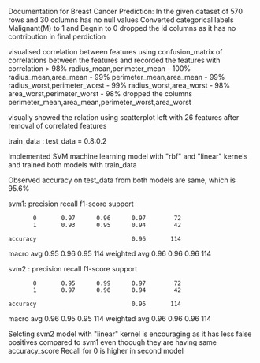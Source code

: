 Documentation for Breast Cancer Prediction:
In the given dataset of 570 rows and 30 columns has no null values
Converted categorical labels Malignant(M) to 1 and Begnin to 0
dropped the id columns as it has no contribution in final perdiction

visualised correlation between features using confusion_matrix of correlations between the features 
and recorded the features with correlation > 98%
radius_mean,perimeter_mean - 100%
radius_mean,area_mean - 99%
perimeter_mean,area_mean - 99%
radius_worst,perimeter_worst - 99%
radius_worst,area_worst - 98%
area_worst,perimeter_worst - 98%
dropped the columns perimeter_mean,area_mean,perimeter_worst,area_worst

visually showed the relation using scatterplot
left with 26 features after removal of correlated features

train_data : test_data = 0.8:0.2

Implemented SVM machine learning model with "rbf" and "linear" kernels and trained both models with train_data

Observed accuracy on test_data from both models are same, which is 95.6% 

svm1:
precision    recall  f1-score   support

           0       0.97      0.96      0.97        72
           1       0.93      0.95      0.94        42

    accuracy                           0.96       114
   macro avg       0.95      0.96      0.95       114
weighted avg       0.96      0.96      0.96       114


svm2 : 
precision    recall  f1-score   support

           0       0.95      0.99      0.97        72
           1       0.97      0.90      0.94        42

    accuracy                           0.96       114
   macro avg       0.96      0.95      0.95       114
weighted avg       0.96      0.96      0.96       114

Selcting svm2 model with "linear" kernel is encouraging as it has less false positives compared to svm1 even thoough they are having same accuracy_score
Recall for 0 is higher in second model
